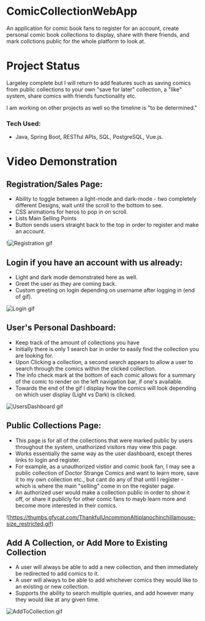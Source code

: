 # ComicCollectionWebApp

An application for comic book fans to register for an account, create personal comic book collections to display, share with there friends, and mark collctions public for the whole platform to look at.

# Project Status
Largeley complete but I will return to add features such as saving comics from public collections to your own "save for later" collection, a "like" system, share comics with friends functionality etc.

I am working on other projects as well so the timeline is "to be determined."

### Tech Used: ###
- Java, Spring Boot, RESTful APIs, SQL, PostgreSQL, Vue.js.

# Video Demonstration

## Registration/Sales Page: ##
- Ability to toggle between a light-mode and dark-mode - two completely different Designs, wait until the scroll to the bottom to see.
- CSS animations for heros to pop in on scroll.
- Lists Main Selling Points
- Button sends users straight back to the top in order to register and make an account.

!![Registration gif](https://thumbs.gfycat.com/CompleteGivingHoatzin-size_restricted.gif)

## Login if you have an account with us already: ##
- Light and dark mode demonstrated here as well.
- Greet the user as they are coming back.
- Custom greeting on login depending on username after logging in (end of gif).

![Login gif](https://thumbs.gfycat.com/HandyPeacefulGonolek-size_restricted.gif)

## User's Personal Dashboard: ##
- Keep track of the amount of collections you have
- Initially there is only 1 search bar in order to easily find the collection you are looking for.
- Upon Clicking a collection, a second search appears to allow a user to search through the comics within the clicked collection.
- The info check mark at the bottom of each comic allows for a summary of the comic to render on the left navigation bar, if one's available.
- Towards the end of the gif I display how the comics will look depending on which user display (Light vs Dark) is clicked.

![UsersDashboard gif](https://thumbs.gfycat.com/GiantPitifulGalapagoshawk-size_restricted.gif)

## Public Collections Page: ##
- This page is for all of the collections that were marked public by users throughout the system, unathorized visitors may view this page.
- Works essentially the same way as the user dashboard, except theres links to login and register.
- For example, as a unauthorized vistior and comic book fan, I may see a public collection of Doctor Strange Comics and want to learn more, save it to my own collection etc., but cant do any of that until I register - which is where the main "selling" come in on the register page.
- An authorized user would make a collection public in order to show it off, or share it publicly for other comic fans to mayb learn more and become more interested in their comics.

![https://thumbs.gfycat.com/ThankfulUncommonAltiplanochinchillamouse-size_restricted.gif)

## Add A Collection, or Add More to Existing Collection ##
- A user will always be able to add a new collection, and then immediately be redirected to add comics to it.
- A user will always to be able to add whichever comics they would like to an existing or new collection.
- Supports the ability to search multiple queries, and add however many they would like at any given time.

![AddToCollection gif](https://thumbs.gfycat.com/NegativeKindheartedGyrfalcon-size_restricted.gif)

